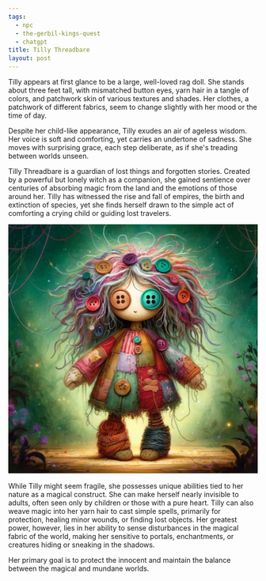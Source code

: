 ```yaml
---
tags:
  - npc
  - the-gerbil-kings-quest
  - chatgpt
title: Tilly Threadbare
layout: post
---
```


Tilly appears at first glance to be a large, well-loved rag doll. She stands about three feet tall, with mismatched button eyes, yarn hair in a tangle of colors, and patchwork skin of various textures and shades. Her clothes, a patchwork of different fabrics, seem to change slightly with her mood or the time of day.

Despite her child-like appearance, Tilly exudes an air of ageless wisdom. Her voice is soft and comforting, yet carries an undertone of sadness. She moves with surprising grace, each step deliberate, as if she's treading between worlds unseen.

Tilly Threadbare is a guardian of lost things and forgotten stories. Created by a powerful but lonely witch as a companion, she gained sentience over centuries of absorbing magic from the land and the emotions of those around her. Tilly has witnessed the rise and fall of empires, the birth and extinction of species, yet she finds herself drawn to the simple act of comforting a crying child or guiding lost travelers.

![Tilly Threadbare](tilly-threadbare.jpeg)


While Tilly might seem fragile, she possesses unique abilities tied to her nature as a magical construct. She can make herself nearly invisible to adults, often seen only by children or those with a pure heart. Tilly can also weave magic into her yarn hair to cast simple spells, primarily for protection, healing minor wounds, or finding lost objects. Her greatest power, however, lies in her ability to sense disturbances in the magical fabric of the world, making her sensitive to portals, enchantments, or creatures hiding or sneaking in the shadows.

Her primary goal is to protect the innocent and maintain the balance between the magical and mundane worlds.